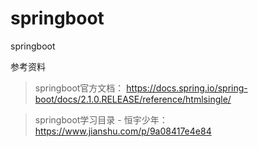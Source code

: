 # springboot
springboot

参考资料
> springboot官方文档： https://docs.spring.io/spring-boot/docs/2.1.0.RELEASE/reference/htmlsingle/

> springboot学习目录 - 恒宇少年： https://www.jianshu.com/p/9a08417e4e84

